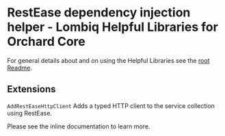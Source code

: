 # RestEase dependency injection helper - Lombiq Helpful Libraries for Orchard Core



For general details about and on using the Helpful Libraries see the [root Readme](../Readme.md).


## Extensions

`AddRestEaseHttpClient` Adds a typed HTTP client to the service collection using RestEase.

Please see the inline documentation to learn more.
